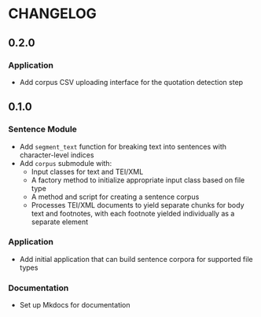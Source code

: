 # CHANGELOG

## 0.2.0

### Application

- Add corpus CSV uploading interface for the quotation detection step

## 0.1.0

### Sentence Module

- Add `segment_text` function for breaking text into sentences with character-level indices
- Add `corpus` submodule with:
    - Input classes for text and TEI/XML
    - A factory method to initialize appropriate input class based on file type
    - A method and script for creating a sentence corpus
    - Processes TEI/XML documents to yield separate chunks for body text and footnotes, with each footnote yielded individually as a separate element

### Application

- Add initial application that can build sentence corpora for supported file types

### Documentation

- Set up Mkdocs for documentation
